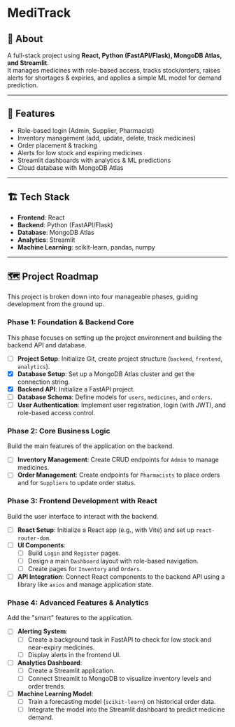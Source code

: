 # MediTrack

## 📌 About
A full-stack project using **React, Python (FastAPI/Flask), MongoDB Atlas, and Streamlit**.  
It manages medicines with role-based access, tracks stock/orders, raises alerts for shortages & expiries, and applies a simple ML model for demand prediction.  

---

## 🚀 Features
- Role-based login (Admin, Supplier, Pharmacist)  
- Inventory management (add, update, delete, track medicines)  
- Order placement & tracking  
- Alerts for low stock and expiring medicines  
- Streamlit dashboards with analytics & ML predictions  
- Cloud database with MongoDB Atlas  

---

## 🏗️ Tech Stack
- **Frontend**: React  
- **Backend**: Python (FastAPI/Flask)  
- **Database**: MongoDB Atlas  
- **Analytics**: Streamlit  
- **Machine Learning**: scikit-learn, pandas, numpy  

---

## 🗺️ Project Roadmap
This project is broken down into four manageable phases, guiding development from the ground up.

### Phase 1: Foundation & Backend Core
This phase focuses on setting up the project environment and building the backend API and database.
-   [ ] **Project Setup**: Initialize Git, create project structure (`backend`, `frontend`, `analytics`).
-   [x] **Database Setup**: Set up a MongoDB Atlas cluster and get the connection string.
-   [x] **Backend API**: Initialize a FastAPI project.
-   [ ] **Database Schema**: Define models for `users`, `medicines`, and `orders`.
-   [ ] **User Authentication**: Implement user registration, login (with JWT), and role-based access control.

### Phase 2: Core Business Logic
Build the main features of the application on the backend.
-   [ ] **Inventory Management**: Create CRUD endpoints for `Admin` to manage medicines.
-   [ ] **Order Management**: Create endpoints for `Pharmacists` to place orders and for `Suppliers` to update order status.

### Phase 3: Frontend Development with React
Build the user interface to interact with the backend.
-   [ ] **React Setup**: Initialize a React app (e.g., with Vite) and set up `react-router-dom`.
-   [ ] **UI Components**:
    -   [ ] Build `Login` and `Register` pages.
    -   [ ] Design a main `Dashboard` layout with role-based navigation.
    -   [ ] Create pages for `Inventory` and `Orders`.
-   [ ] **API Integration**: Connect React components to the backend API using a library like `axios` and manage application state.

### Phase 4: Advanced Features & Analytics
Add the "smart" features to the application.
-   [ ] **Alerting System**:
    -   [ ] Create a background task in FastAPI to check for low stock and near-expiry medicines.
    -   [ ] Display alerts in the frontend UI.
-   [ ] **Analytics Dashboard**:
    -   [ ] Create a Streamlit application.
    -   [ ] Connect Streamlit to MongoDB to visualize inventory levels and order trends.
-   [ ] **Machine Learning Model**:
    -   [ ] Train a forecasting model (`scikit-learn`) on historical order data.
    -   [ ] Integrate the model into the Streamlit dashboard to predict medicine demand.
